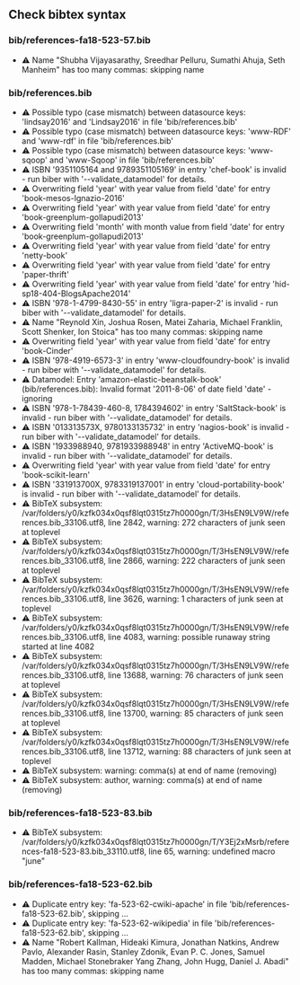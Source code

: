 ## Check bibtex syntax


### bib/references-fa18-523-57.bib

* :warning: Name "Shubha Vijayasarathy, Sreedhar Pelluru, Sumathi Ahuja, Seth Manheim" has too many commas: skipping name

### bib/references.bib

* :warning: Possible typo (case mismatch) between datasource keys: 'lindsay2016' and 'Lindsay2016' in file 'bib/references.bib'
* :warning: Possible typo (case mismatch) between datasource keys: 'www-RDF' and 'www-rdf' in file 'bib/references.bib'
* :warning: Possible typo (case mismatch) between datasource keys: 'www-sqoop' and 'www-Sqoop' in file 'bib/references.bib'
* :warning: ISBN '9351105164 and 9789351105169' in entry 'chef-book' is invalid - run biber with '--validate_datamodel' for details.
* :warning: Overwriting field 'year' with year value from field 'date' for entry 'book-mesos-Ignazio-2016'
* :warning: Overwriting field 'year' with year value from field 'date' for entry 'book-greenplum-gollapudi2013'
* :warning: Overwriting field 'month' with month value from field 'date' for entry 'book-greenplum-gollapudi2013'
* :warning: Overwriting field 'year' with year value from field 'date' for entry 'netty-book'
* :warning: Overwriting field 'year' with year value from field 'date' for entry 'paper-thrift'
* :warning: Overwriting field 'year' with year value from field 'date' for entry 'hid-sp18-404-BlogsApache2014'
* :warning: ISBN '978-1-4799-8430-55' in entry 'ligra-paper-2' is invalid - run biber with '--validate_datamodel' for details.
* :warning: Name "Reynold Xin, Joshua Rosen, Matei Zaharia, Michael Franklin, Scott Shenker, Ion Stoica" has too many commas: skipping name
* :warning: Overwriting field 'year' with year value from field 'date' for entry 'book-Cinder'
* :warning: ISBN '978-4919-6573-3' in entry 'www-cloudfoundry-book' is invalid - run biber with '--validate_datamodel' for details.
* :warning: Datamodel: Entry 'amazon-elastic-beanstalk-book' (bib/references.bib): Invalid format '2011-8-06' of date field 'date' - ignoring
* :warning: ISBN '978-1-78439-460-8, 1784394602' in entry 'SaltStack-book' is invalid - run biber with '--validate_datamodel' for details.
* :warning: ISBN '013313573X, 9780133135732' in entry 'nagios-book' is invalid - run biber with '--validate_datamodel' for details.
* :warning: ISBN '1933988940, 9781933988948' in entry 'ActiveMQ-book' is invalid - run biber with '--validate_datamodel' for details.
* :warning: Overwriting field 'year' with year value from field 'date' for entry 'book-scikit-learn'
* :warning: ISBN '331913700X, 9783319137001' in entry 'cloud-portability-book' is invalid - run biber with '--validate_datamodel' for details.
* :warning: BibTeX subsystem: /var/folders/y0/kzfk034x0qsf8lqt0315tz7h0000gn/T/3HsEN9LV9W/references.bib_33106.utf8, line 2842, warning: 272 characters of junk seen at toplevel
* :warning: BibTeX subsystem: /var/folders/y0/kzfk034x0qsf8lqt0315tz7h0000gn/T/3HsEN9LV9W/references.bib_33106.utf8, line 2866, warning: 222 characters of junk seen at toplevel
* :warning: BibTeX subsystem: /var/folders/y0/kzfk034x0qsf8lqt0315tz7h0000gn/T/3HsEN9LV9W/references.bib_33106.utf8, line 3626, warning: 1 characters of junk seen at toplevel
* :warning: BibTeX subsystem: /var/folders/y0/kzfk034x0qsf8lqt0315tz7h0000gn/T/3HsEN9LV9W/references.bib_33106.utf8, line 4083, warning: possible runaway string started at line 4082
* :warning: BibTeX subsystem: /var/folders/y0/kzfk034x0qsf8lqt0315tz7h0000gn/T/3HsEN9LV9W/references.bib_33106.utf8, line 13688, warning: 76 characters of junk seen at toplevel
* :warning: BibTeX subsystem: /var/folders/y0/kzfk034x0qsf8lqt0315tz7h0000gn/T/3HsEN9LV9W/references.bib_33106.utf8, line 13700, warning: 85 characters of junk seen at toplevel
* :warning: BibTeX subsystem: /var/folders/y0/kzfk034x0qsf8lqt0315tz7h0000gn/T/3HsEN9LV9W/references.bib_33106.utf8, line 13712, warning: 88 characters of junk seen at toplevel
* :warning: BibTeX subsystem: warning: comma(s) at end of name (removing)
* :warning: BibTeX subsystem: author, warning: comma(s) at end of name (removing)

### bib/references-fa18-523-83.bib

* :warning: BibTeX subsystem: /var/folders/y0/kzfk034x0qsf8lqt0315tz7h0000gn/T/Y3Ej2xMsrb/references-fa18-523-83.bib_33110.utf8, line 65, warning: undefined macro "june"

### bib/references-fa18-523-62.bib

* :warning: Duplicate entry key: 'fa-523-62-cwiki-apache' in file 'bib/references-fa18-523-62.bib', skipping ...
* :warning: Duplicate entry key: 'fa-523-62-wikipedia' in file 'bib/references-fa18-523-62.bib', skipping ...
* :warning: Name "Robert Kallman, Hideaki Kimura, Jonathan Natkins, Andrew Pavlo, Alexander Rasin, Stanley Zdonik, Evan P. C. Jones, Samuel Madden, Michael Stonebraker Yang Zhang, John Hugg, Daniel J. Abadi" has too many commas: skipping name

